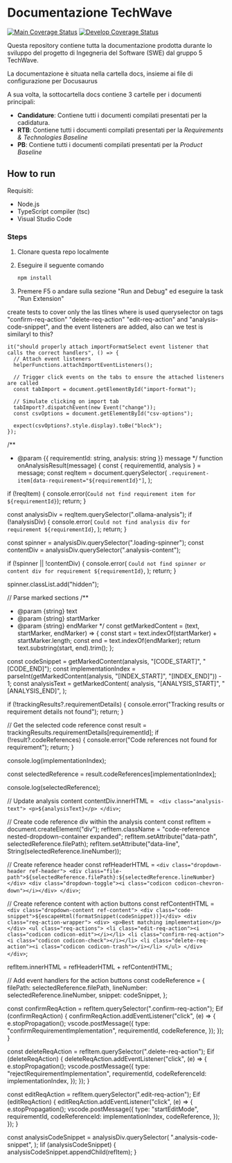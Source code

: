 # Documentazione TechWave

[![Main Coverage Status](https://coveralls.io/repos/github/tech-wave-swe/tech-wave-swe.github.io/badge.svg?branch=main)](https://coveralls.io/github/tech-wave-swe/tech-wave-swe.github.io?branch=main)
[![Develop Coverage Status](https://coveralls.io/repos/github/tech-wave-swe/tech-wave-swe.github.io/badge.svg?branch=develop)](https://coveralls.io/github/tech-wave-swe/tech-wave-swe.github.io?branch=develop)

Questa repository contiene tutta la documentazione prodotta durante lo sviluppo del progetto di Ingegneria del Software (SWE) dal gruppo 5 TechWave.

La documentazione è situata nella cartella docs, insieme ai file di configurazione per Docusaurus

A sua volta, la sottocartella docs contiene 3 cartelle per i documenti principali:
-   **Candidature**: Contiene tutti i documenti compilati presentati per la cadidatura.
-   **RTB**: Contiene tutti i documenti compilati presentati per la _Requirements & Technologies Baseline_
-   **PB**: Contiene tutti i documenti compilati presentati per la _Product Baseline_

## How to run

Requisiti:
- Node.js
- TypeScript compiler (tsc)
- Visual Studio Code

### Steps

1) Clonare questa repo localmente

2) Eseguire il seguente comando
   ```bash
   npm install
   ```
3) Premere F5 o andare sulla sezione "Run and Debug" ed eseguire la task "Run Extension"


create tests to cover only the las tlines where is used queryselector on tags "confirm-req-action" "delete-req-action" "edit-req-action" and "analysis-code-snippet", and the event listeners are added, also can we test is similaryl to this?

    it("should properly attach importFormatSelect event listener that calls the correct handlers", () => {
      // Attach event listeners
      helperFunctions.attachImportEventListeners();

      // Trigger click events on the tabs to ensure the attached listeners are called
      const tabImport = document.getElementById("import-format");

      // Simulate clicking on import tab
      tabImport?.dispatchEvent(new Event("change"));
      const csvOptions = document.getElementById("csv-options");

      expect(csvOptions?.style.display).toBe("block");
    });


/**
 * @param {{ requirementId: string, analysis: string }} message
 */
function onAnalysisResult(message) {
  const { requirementId, analysis } = message;
  const reqItem = document.querySelector(
    `.requirement-item[data-requirement="${requirementId}"]`,
  );

  if (!reqItem) {
    console.error(`Could not find requirement item for ${requirementId}`);
    return;
  }

  const analysisDiv = reqItem.querySelector(".ollama-analysis");
  if (!analysisDiv) {
    console.error(
      `Could not find analysis div for requirement ${requirementId}`,
    );
    return;
  }

  const spinner = analysisDiv.querySelector(".loading-spinner");
  const contentDiv = analysisDiv.querySelector(".analysis-content");

  if (!spinner || !contentDiv) {
    console.error(
      `Could not find spinner or content div for requirement ${requirementId}`,
    );
    return;
  }

  spinner.classList.add("hidden");

  // Parse marked sections
  /**
   * @param {string} text
   * @param {string} startMarker
   * @param {string} endMarker
   */
  const getMarkedContent = (text, startMarker, endMarker) => {
    const start = text.indexOf(startMarker) + startMarker.length;
    const end = text.indexOf(endMarker);
    return text.substring(start, end).trim();
  };

  const codeSnippet = getMarkedContent(analysis, "[CODE_START]", "[CODE_END]");
  const implementationIndex =
    parseInt(getMarkedContent(analysis, "[INDEX_START]", "[INDEX_END]")) - 1;
  const analysisText = getMarkedContent(
    analysis,
    "[ANALYSIS_START]",
    "[ANALYSIS_END]",
  );

  if (!trackingResults?.requirementDetails) {
    console.error("Tracking results or requirement details not found");
    return;
  }

  // Get the selected code reference
  const result = trackingResults.requirementDetails[requirementId];
  if (!result?.codeReferences) {
    console.error("Code references not found for requirement");
    return;
  }

  console.log(implementationIndex);

  const selectedReference = result.codeReferences[implementationIndex];

  console.log(selectedReference);

  // Update analysis content
  contentDiv.innerHTML = `
    <div class="analysis-text">
      <p>${analysisText}</p>
    </div>`;

  // Create code reference div within the analysis content
  const refItem = document.createElement("div");
  refItem.className = "code-reference nested-dropdown-container expanded";
  refItem.setAttribute("data-path", selectedReference.filePath);
  refItem.setAttribute("data-line", String(selectedReference.lineNumber));

  // Create reference header
  const refHeaderHTML = `
    <div class="dropdown-header ref-header">
      <div class="file-path">${selectedReference.filePath}:${selectedReference.lineNumber}</div>
      <div class="dropdown-toggle"><i class="codicon codicon-chevron-down"></i></div>
    </div>
  `;

  // Create reference content with action buttons
  const refContentHTML = `
    <div class="dropdown-content ref-content">
      <div class="code-snippet">${escapeHtml(formatSnippet(codeSnippet))}</div>
      <div class="req-action-wrapper">
        <div>
          <p>Best matching implementation</p>
        </div>
        <ul class="req-actions">
          <li class="edit-req-action"><i class="codicon codicon-edit"></i></li>
          <li class="confirm-req-action"><i class="codicon codicon-check"></i></li>
          <li class="delete-req-action"><i class="codicon codicon-trash"></i></li>
        </ul>
      </div>
    </div>
  `;

  refItem.innerHTML = refHeaderHTML + refContentHTML;

  // Add event handlers for the action buttons
  const codeReference = {
    filePath: selectedReference.filePath,
    lineNumber: selectedReference.lineNumber,
    snippet: codeSnippet,
  };

  const confirmReqAction = refItem.querySelector(".confirm-req-action");
  Eif (confirmReqAction) {
    confirmReqAction.addEventListener("click", (e) => {
      e.stopPropagation();
      vscode.postMessage({
        type: "confirmRequirementImplementation",
        requirementId,
        codeReference,
      });
    });
  }

  const deleteReqAction = refItem.querySelector(".delete-req-action");
  Eif (deleteReqAction) {
    deleteReqAction.addEventListener("click", (e) => {
      e.stopPropagation();
      vscode.postMessage({
        type: "rejectRequirementImplementation",
        requirementId,
        codeReferenceId: implementationIndex,
      });
    });
  }

  const editReqAction = refItem.querySelector(".edit-req-action");
  Eif (editReqAction) {
    editReqAction.addEventListener("click", (e) => {
      e.stopPropagation();
      vscode.postMessage({
        type: "startEditMode",
        requirementId,
        codeReferenceId: implementationIndex,
        codeReference,
      });
    });
  }

  const analysisCodeSnippet = analysisDiv.querySelector(
    ".analysis-code-snippet",
  );
  Iif (analysisCodeSnippet) {
    analysisCodeSnippet.appendChild(refItem);
  }
